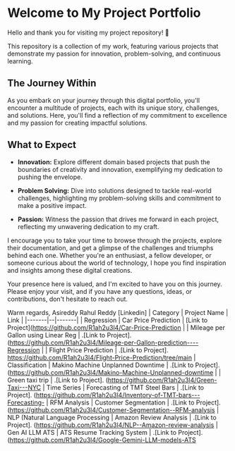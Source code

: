 # Welcome to My Project Portfolio
Hello and thank you for visiting my project repository! 🌟

This repository is a collection of my work, featuring various projects that demonstrate my passion for innovation, problem-solving, and continuous learning.

## The Journey Within
As you embark on your journey through this digital portfolio, you'll encounter a multitude of projects, each with its unique story, challenges, and solutions. Here, you'll find a reflection of my commitment to excellence and my passion for creating impactful solutions.

## What to Expect
- **Innovation:** Explore different domain based projects that push the boundaries of creativity and innovation, exemplifying my dedication to pushing the envelope.

- **Problem Solving:** Dive into solutions designed to tackle real-world challenges, highlighting my problem-solving skills and commitment to make a positive impact.

- **Passion:** Witness the passion that drives me forward in each project, reflecting my unwavering dedication to my craft.

I encourage you to take your time to browse through the projects, explore their documentation, and get a glimpse of the challenges and triumphs behind each one. Whether you're an enthusiast, a fellow developer, or someone curious about the world of technology, I hope you find inspiration and insights among these digital creations.

Your presence here is valued, and I'm excited to have you on this journey. Please enjoy your visit, and if you have any questions, ideas, or contributions, don't hesitate to reach out.

Warm regards,
Asireddy Rahul Reddy [Linkedin]
| Category | Project Name | Link |
|-------|--|-------|
| Regression | Car Price Prediction | [Link to Project](https://github.com/R1ah2u3l4/Car-Price-Prediction
|             | Mileage per Gallon using Linear Reg |  .[Link to Project]. (https://github.com/R1ah2u3l4/Mileage-per-Gallon-prediction----Regression
|           | Flight Price Prediction |  .[Link to Project]. https://github.com/R1ah2u3l4/Flight-Price-Prediction/tree/main
| Classification | Makino Machine Unplanned Downtime |  .[Link to Project].(https://github.com/R1ah2u3l4/Makino-Machine-Unplanned-downtime
|                 | Green taxi trip |  .[Link to Project]. (https://github.com/R1ah2u3l4/Green-Taxi---NYC
| Time Series | Forecasting of TMT Steel Bars |  .[Link to Project]. (https://github.com/R1ah2u3l4/Inventory-of-TMT-bars---Forecasting-
| RFM Analysis | Customer Segmentation | .[Link to Project]. (https://github.com/R1ah2u3l4/Customer-Segmentation--RFM-analysis
| NLP (Natural Language Processing | Amazon Review Analysis |    .[Link to Project]. (https://github.com/R1ah2u3l4/NLP--Amazon-review-analysis
| Gen AI LLM ATS |  ATS Resume Tracking System |   .[Link to Project].  (https://github.com/R1ah2u3l4/Google-Gemini-LLM-models-ATS




